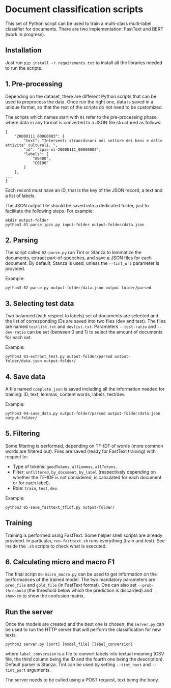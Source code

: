 # Document classification scripts

This set of Python script can be used to train a multi-class multi-label classifier for documents.
There are two implementation: FastText and BERT (work in progress).

## Installation

Just run `pip install -r requirements.txt` to install all the libraries needed to run the scripts.

## 1. Pre-processing

Depending on the dataset, there are different Python scripts that can be used to preprocess the data. Once run the right one, data is saved in a unique format, so that the rest of the scripts do not need to be customized.

The scripts which names start with `01` refer to the pre-processing phase where data in any format is converted to a JSON file structured as follows:

```
{
    "20000111_000G0003": {
        "text": "Interventi straordinari nel settore dei beni e delle attivita' culturali. ",
        "id": "ipzs-ml-20000111_000G0003",
        "labels": [
            "A0400",
            "C0I90"
        ]
    },
...
}
```

Each record must have an ID, that is the key of the JSON record, a text and a list of labels.

The JSON output file should be saved into a dedicated folder, just to facilitate the following steps. For example:
```
mkdir output-folder
python3 01-parse_ipzs.py input-folder output-folder/data.json
```

## 2. Parsing

The script called `02-parse.py` run Tint or Stanza to lemmatize the documents, extract part-of-speeches, and save a JSON files for each document.
By default, Stanza is used, unless the `--tint_url` parameter is provided.

Example:
```
python3 02-parse.py output-folder/data.json output-folder/parsed
```

## 3. Selecting test data

Two balanced (with respect to labels) set of documents are selected and the list of corresponding IDs are saved into two files (dev and test).
The files are named `testlist.txt` and `devlist.txt`.
Parameters `--test-ratio` and `--dev-ratio` can be set (between 0 and 1) to select the amount of documents for each set.

Example:
```
python3 03-extract_test.py output-folder/parsed output-folder/data.json output-folder/
```

## 4. Save data

A file named `complete.json` is saved including all the information needed for training: ID, text, lemmas, content words, labels, test/dev.

Example:
```
python3 04-save_data.py output-folder/parsed output-folder/data.json output-folder/
```

## 5. Filtering

Some filtering is performed, depending on TF-IDF of words (more common words are filtered out).
Files are saved (ready for FastText training) with respect to:
* Type of tokens: `goodTokens`, `allLemmas`, `allTokens`.
* Filter: `unfiltered`, `by_document`, `by_label` (respectively depending on whether the TF-IDF is not considered, is calculated for each document or for each label).
* Role: `train`, `test`, `dev`.

Example:
```
python3 05-save_fasttext_tfidf.py output-folder/
```

## Training

Training is performed using FastText. Some helper shell scripts are already provided. In particular, `run-fasttext.sh` runs everything (train and test).
See inside the `.sh` scripts to check what is executed.

## 6. Calculating micro and macro F1

The final script `06-micro_macro.py` can be used to get information on the performances of the trained model.
The two mandatory parameters are `pred_file` and `gold_file` (in FastText format).
One can also set `--prob-threshold` (the threshold below which the prediction is discarded) and `--show-cm` to show the confusion matrix.

## Run the server

Once the models are created and the best one is chosen, the `server.py` can be used to run the HTTP server that will perform the classification for new texts.

```
python3 server.py [port] [model_file] [label_conversion]
```

where `label_conversion` is a file to convert labels into textual meaning (CSV file, the third column being the ID and the fourth one being the description).
Default parser is Stanza. Tint can be used by setting `--tint_host` and `--tint_port` arguments.

The server needs to be called using a POST request, text being the body.
